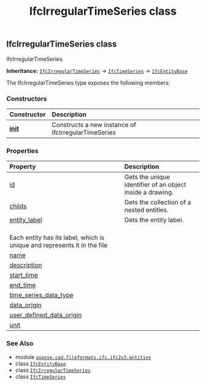﻿---
title: IfcIrregularTimeSeries class
second_title: Aspose.CAD for Python via .NET API References
description: 
type: docs
weight: 2820
url: /python-net/aspose.cad.fileformats.ifc.ifc2x3.entities/ifcirregulartimeseries/
is_root: false
---

## IfcIrregularTimeSeries class

IfcIrregularTimeSeries



**Inheritance:** [`IfcIrregularTimeSeries`](/cad/python-net/aspose.cad.fileformats.ifc.ifc2x3.entities/ifcirregulartimeseries) → 
[`IfcTimeSeries`](/cad/python-net/aspose.cad.fileformats.ifc.ifc2x3.entities/ifctimeseries) → 
[`IfcEntityBase`](/cad/python-net/aspose.cad.fileformats.ifc/ifcentitybase)



The IfcIrregularTimeSeries type exposes the following members:

### Constructors
| Constructor | Description |
| :- | :- |
| [__init__](/cad/python-net/aspose.cad.fileformats.ifc.ifc2x3.entities/ifcirregulartimeseries/__init__/#) | Constructs a new instance of IfcIrregularTimeSeries |


### Properties
| Property | Description |
| :- | :- |
| [id](/cad/python-net/aspose.cad.fileformats.ifc.ifc2x3.entities/ifcirregulartimeseries/id) | Gets the unique identifier of an object inside a drawing. |
| [childs](/cad/python-net/aspose.cad.fileformats.ifc.ifc2x3.entities/ifcirregulartimeseries/childs) | Gets the collection of a nested entities. |
| [entity_label](/cad/python-net/aspose.cad.fileformats.ifc.ifc2x3.entities/ifcirregulartimeseries/entity_label) | Gets the entity label.<br/>Each entity has its label, which is unique and represents it in the file |
| [name](/cad/python-net/aspose.cad.fileformats.ifc.ifc2x3.entities/ifcirregulartimeseries/name) |  |
| [description](/cad/python-net/aspose.cad.fileformats.ifc.ifc2x3.entities/ifcirregulartimeseries/description) |  |
| [start_time](/cad/python-net/aspose.cad.fileformats.ifc.ifc2x3.entities/ifcirregulartimeseries/start_time) |  |
| [end_time](/cad/python-net/aspose.cad.fileformats.ifc.ifc2x3.entities/ifcirregulartimeseries/end_time) |  |
| [time_series_data_type](/cad/python-net/aspose.cad.fileformats.ifc.ifc2x3.entities/ifcirregulartimeseries/time_series_data_type) |  |
| [data_origin](/cad/python-net/aspose.cad.fileformats.ifc.ifc2x3.entities/ifcirregulartimeseries/data_origin) |  |
| [user_defined_data_origin](/cad/python-net/aspose.cad.fileformats.ifc.ifc2x3.entities/ifcirregulartimeseries/user_defined_data_origin) |  |
| [unit](/cad/python-net/aspose.cad.fileformats.ifc.ifc2x3.entities/ifcirregulartimeseries/unit) |  |



### See Also
* module [`aspose.cad.fileformats.ifc.ifc2x3.entities`](..)
* class [`IfcEntityBase`](/cad/python-net/aspose.cad.fileformats.ifc/ifcentitybase)
* class [`IfcIrregularTimeSeries`](/cad/python-net/aspose.cad.fileformats.ifc.ifc2x3.entities/ifcirregulartimeseries)
* class [`IfcTimeSeries`](/cad/python-net/aspose.cad.fileformats.ifc.ifc2x3.entities/ifctimeseries)
